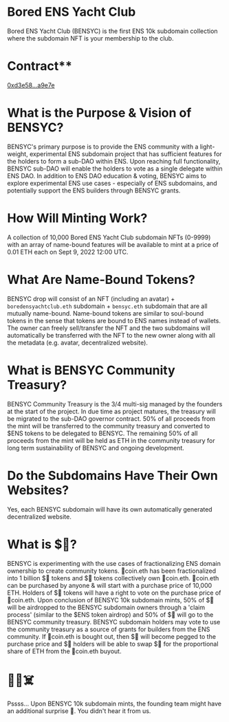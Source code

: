 # Bored ENS Yacht Club

Bored ENS Yacht Club (BENSYC) is the first ENS 10k subdomain collection where the subdomain NFT is your membership to the club.

# Contract**
[0xd3e58...a9e7e](https://etherscan.io/address/0xd3E58Bf93A1ad3946bfD2D298b964d4eCe1A9E7E)

# What is the Purpose & Vision of BENSYC?

BENSYC's primary purpose is to provide the ENS community with a light-weight, experimental ENS subdomain project that has sufficient features for the holders to form a sub-DAO within ENS. Upon reaching full functionality, BENSYC sub-DAO will enable the holders to vote as a single delegate within ENS DAO. In addition to ENS DAO education & voting, BENSYC aims to explore experimental ENS use cases - especially of ENS subdomains, and potentially support the ENS builders through BENSYC grants.

# How Will Minting Work?

A collection of 10,000 Bored ENS Yacht Club subdomain NFTs (0-9999) with an array of name-bound features will be available to mint at a price of 0.01 ETH each on Sept 9, 2022 12:00 UTC.

# What Are Name-Bound Tokens?

BENSYC drop will consist of an NFT (including an avatar) + `boredensyachtclub.eth` subdomain + `bensyc.eth` subdomain that are all mutually name-bound. Name-bound tokens are similar to soul-bound tokens in the sense that tokens are bound to ENS names instead of wallets. The owner can freely sell/transfer the NFT and the two subdomains will automatically be transferred with the NFT to the new owner along with all the metadata (e.g. avatar, decentralized website).

# What is BENSYC Community Treasury?

BENSYC Community Treasury is the 3/4 multi-sig managed by the founders at the start of the project. In due time as project matures, the treasury will be migrated to the sub-DAO governor contract. 50% of all proceeds from the mint will be transferred to the community treasury and converted to $ENS tokens to be delegated to BENSYC. The remaining 50% of all proceeds from the mint will be held as ETH in the community treasury for long term sustainability of BENSYC and ongoing development.

# Do the Subdomains Have Their Own Websites?

Yes, each BENSYC subdomain will have its own automatically generated decentralized website.

# What is $🧪?

BENSYC is experimenting with the use cases of fractionalizing ENS domain ownership to create community tokens. 🦍coin.eth has been fractionalized into 1 billion $🦍 tokens and $🦍 tokens collectively own 🦍coin.eth. 🦍coin.eth can be purchased by anyone & will start with a purchase price of 10,000 ETH. Holders of $🦍 tokens will have a right to vote on the purchase price of 🦍coin.eth. Upon conclusion of BENSYC 10k subdomain mints, 50% of $🦍 will be airdropped to the BENSYC subdomain owners through a 'claim process' (similar to the $ENS token airdrop) and 50% of $🦍 will go to the BENSYC community treasury. BENSYC subdomain holders may vote to use the community treasury as a source of grants for builders from the ENS community. If 🦍coin.eth is bought out, then $🦍 will become pegged to the purchase price and $🦍 holders will be able to swap $🦍 for the proportional share of ETH from the 🦍coin.eth buyout.

# 🦍🧪☠️
Pssss... Upon BENSYC 10k subdomain mints, the founding team might have an additional surprise 🧪. You didn't hear it from us.
